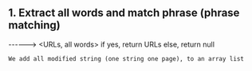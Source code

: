 ## 1. Extract all words and match phrase (phrase matching)


<request word> ------> <URLs, all words>
    if yes, return URLs
    else, return null

    We add all modified string (one string one page), to an array list